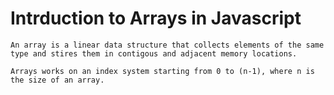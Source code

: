 # Intrduction to Arrays in Javascript
    An array is a linear data structure that collects elements of the same type and stires them in contigous and adjacent memory locations.
    
    Arrays works on an index system starting from 0 to (n-1), where n is the size of an array.

